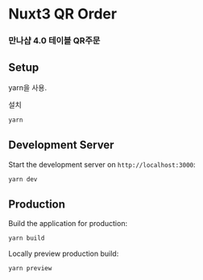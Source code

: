 # Nuxt3 QR Order
### 만나샵 4.0 테이블 QR주문

## Setup

yarn을 사용.

설치
```bash
yarn
```
## Development Server

Start the development server on `http://localhost:3000`:

```bash
yarn dev
```

## Production

Build the application for production:

```bash
yarn build
```

Locally preview production build:

```bash
yarn preview
```

